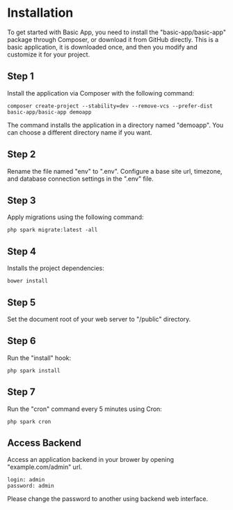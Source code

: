 Installation
============

To get started with Basic App, you need to install the "basic-app/basic-app" package through Composer, or download it from GitHub directly. This is a basic application, it is downloaded once, and then you modify and customize it for your project.

## Step 1

Install the application via Composer with the following command:

`composer create-project --stability=dev --remove-vcs --prefer-dist basic-app/basic-app demoapp`

The command installs the application in a directory named "demoapp". You can choose a different directory name if you want.

## Step 2

Rename the file named "env" to ".env". Configure a base site url, timezone, and database connection settings in the ".env" file.

## Step 3

Apply migrations using the following command:

`php spark migrate:latest -all`
    
## Step 4

Installs the project dependencies:

`bower install`
    
## Step 5

Set the document root of your web server to "/public" directory.
   
## Step 6

Run the "install" hook:

`php spark install`

## Step 7

Run the "cron" command every 5 minutes using Cron:

`php spark cron`
    
## Access Backend

Access an application backend in your brower by opening "example.com/admin" url.
```
login: admin
password: admin
```

Please change the password to another using backend web interface.